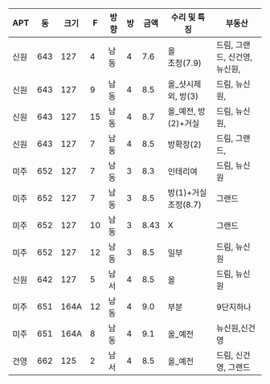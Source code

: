 

| APT | 동  | 크기  | F | 방향 | 방 | 금액 | 수리 및 특징 | 부동산    |
| --- | --- | ---  | ---| --- |---| ---  | ---      | ---     |
| 신원 | 643 | 127  |  4 | 남동 | 4 | 7.6  | 올 </br> 조정(7.9)   | 드림, 그랜드, 신건영, 뉴신원,  |
| 신원 | 643 | 127  |  9 | 남동 | 4 | 8.5  | 올_샷시제외, 방(3)   | 드림, 뉴신원,  |
| 신원 | 643 | 127  | 15 | 남동 | 4 | 8.7  | 올_예전, 방(2)+거실   | 드림, 뉴신원,  |
| 신원 | 643 | 127  |  7 | 남동 | 4 | 8.5  | 방확장(2)            | 드림, 그랜드,     |
| 미주 | 652 | 127  |  7 | 남동 | 3 | 8.3  | 인테리여             | 드림, 뉴신원    |
| 미주 | 652 | 127  |  7 | 남동 | 3 | 8.5  | 방(1)+거실 </br> 조정(8.7)   | 그랜드    |
| 미주 | 652 | 127  | 10 | 남동 | 3 | 8.43 | X                    | 그랜드    |
| 미주 | 652 | 127  | 12 | 남동 | 3 | 8.5  | 일부                 | 드림, 뉴신원    |
| 신원 | 642 | 127  |  5 | 남서 | 4 | 8.5  | 올                   | 드림, 뉴신원 |
| 미주 | 651 | 164A | 12 | 남동 | 4 | 9.0  | 부분 | 9단지하나 | 
| 미주 | 651 | 164A |  8 | 남동 | 4 | 9.1  | 올_예전 | 뉴신원,신건영 | 
| 건영 | 662 | 125  |  2 | 남서 | 4 | 8.5  | 올_예전 | 드림, 신건영, 그랜드 | 
